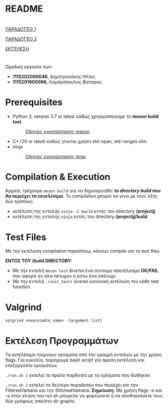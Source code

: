 
# README
# 
 [ΠΑΡΑΔΟΤΈΟ 1](dels/DELIVERABLE_1.md)

 [ΠΑΡΑΔΟΤΈΟ 2](dels/DELIVERABLE_2.md)

 [EKTΈΛΕΣΗ](#εκτέλεση-προγραμμάτων)

#

Ομαδική εργασία των:
- **1115202000046**, Δημητρακάκης Ηλίας
- **1115201900096**, Λαμπρόπουλος Βίκτορας

# Prerequisites
- Python 3, version 3.7 or latest καθώς χρησιμοποιούμε το **meson build tool**.
	>[Οδηγίες εγκατάστασης meson](https://mesonbuild.com/) 
-  C++20 or latest καθώς γίνεται χρήση std::span, std::ranges κλπ.
-  ninja
	>[Οδηγίες εγκατάστασης ninja](https://github.com/ninja-build/ninja/wiki/Pre-built-Ninja-packages)
    
 # Compilation & Execution
 Αρχικά, τρέχουμε `meson build` για να δημιουργηθεί ***το directory build που θα περιέχει τα εκτελέσιμα***.
 Το compilation μπορεί να γίνει με τους εξής δύο τρόπους:
- εκτέλεση της εντολής `ninja -C build` εντός του directory **/projectjj**
- εκτέλεση της εντολής `ninja` εντός του directory **/projectjj/build**


# Test Files
Με την εκτέλεση compilation παραπάνω, κάνουν compile και τα test files. 

**ΕΝΤΟΣ ΤΟΥ /build DIRECTORY:**
 - Με την εντολή `meson test` δίνεται ένα σύντομο αποτέλεσμα **OK/FAIL** που αφορά αν όλα πέτυχαν ή έστω ένα απέτυχε.
 - Με την εντολή 	`./unit_tests` γίνεται κανονική εκτέλεση του κάθε test  function. 

# Valgrind
`valgrind <executable_name> -[argument list]`




# Εκτέλεση Προγραμμάτων

Τα εκτελέσιμα παίρνουν ορίσματα από την γραμμή εντολών με την χρήση flags. Για ευκολία, παρέχουμε bash script για άμεση εκτέλεση και επεξεργασία ορισμάτων. 

`./run.sh 1`  εκτελεί το πρώτο παρδοτέο με τα ορίσματα που δώθηκαν.

`./run.sh 2`  εκτελεί το δεύτερο παραδοτέο που περιέχει και την FilteredVamana και την StitchedVamana. 
**Σημείωση:** Με χρήση flags -ο και -s στην κλήση του run.sh μπορείτε να φορτώσετε ή να αποθηκεύσετε τους δύο γράφους από/στο dir graphs.
